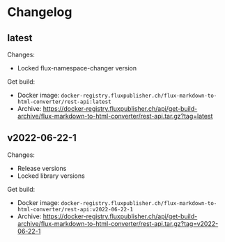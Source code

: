 # Changelog

## latest

Changes:

- Locked flux-namespace-changer version

Get build:

- Docker image: `docker-registry.fluxpublisher.ch/flux-markdown-to-html-converter/rest-api:latest`
- Archive: https://docker-registry.fluxpublisher.ch/api/get-build-archive/flux-markdown-to-html-converter/rest-api.tar.gz?tag=latest

## v2022-06-22-1

Changes:

- Release versions
- Locked library versions

Get build:

- Docker image: `docker-registry.fluxpublisher.ch/flux-markdown-to-html-converter/rest-api:v2022-06-22-1`
- Archive: https://docker-registry.fluxpublisher.ch/api/get-build-archive/flux-markdown-to-html-converter/rest-api.tar.gz?tag=v2022-06-22-1
